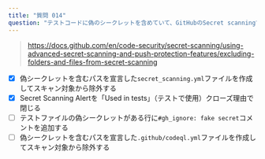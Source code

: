 ```yaml
---
title: "質問 014"
question: "テストコードに偽のシークレットを含めていて、GitHubのSecret scanningで検出されました。これらはテスト用の偽シークレットで無視して良いことをGitHubに伝えるにはどうすれば良いですか？（2つ選択）"
---
```



> https://docs.github.com/en/code-security/secret-scanning/using-advanced-secret-scanning-and-push-protection-features/excluding-folders-and-files-from-secret-scanning
- [x] 偽シークレットを含むパスを宣言した`secret_scanning.yml`ファイルを作成してスキャン対象から除外する
- [x] Secret Scanning Alertを「Used in tests」（テストで使用）クローズ理由で閉じる
- [ ] テストファイルの偽シークレットがある行に`#gh_ignore: fake secret`コメントを追加する
- [ ] 偽シークレットを含むパスを宣言した`.github/codeql.yml`ファイルを作成してスキャン対象から除外する